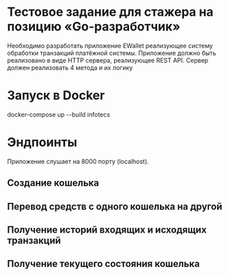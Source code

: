 # Тестовое задание для стажера на позицию «Go-разработчик»
Необходимо разработать приложение EWallet реализующее систему обработки транзакций платёжной системы. Приложение должно быть реализовано в виде HTTP сервера, реализующее REST API. Сервер должен реализовать 4 метода и их логику

# Запуск в Docker
docker-compose up --build infotecs

# Эндпоинты
Приложение слушает на 8000 порту (localhost).

## Создание кошелька

## Перевод средств с одного кошелька на другой

## Получение историй входящих и исходящих транзакций

## Получение текущего состояния кошелька
